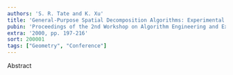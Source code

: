 ```yaml
---
authors: 'S. R. Tate and K. Xu'
title: 'General-Purpose Spatial Decomposition Algorithms: Experimental Results'
pubin: 'Proceedings of the 2nd Workshop on Algorithm Engineering and Experimentation (ALENEX)'
extra: '2000, pp. 197-216'
sort: 200001
tags: ["Geometry", "Conference"]
---
```

Abstract
